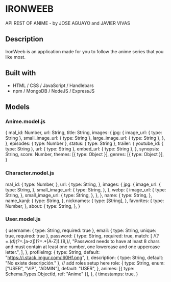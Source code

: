 # IRONWEEB
API REST OF ANIME - by JOSE AGUAYO and JAVIER VIVAS

## Description
IronWeeb is an application made for you to follow the anime series that you like most.

## Built with
- HTML / CSS / JavaScript / Handlebars
- npm / MongoDB / NodeJS / ExpressJS

## Models

### Anime.model.js
{ mal_id: Number,
  url: String,
  title: String,
  images: {
    jpg: {
      image_url: { type: String },
      small_image_url: { type: String },
      large_image_url: { type: String },
    },
  },
  episodes: { type: Number },
  status: { type: String },
  trailer: {
    youtube_id: { type: String },
    url: { type: String },
    embed_url: { type: String },
  },
  synopsis: String,
  score: Number,
  themes: [{ type: Object }],
  genres: [{ type: Object }],
}

### Character.model.js
mal_id: {
    type: Number,
  },
  url: {
    type: String,
  },
  images: {
    jpg: {
      image_url: {
        type: String,
      },
      small_image_url: {
        type: String,
      },
    },
    webp: {
      image_url: {
        type: String,
      },
      small_image_url: {
        type: String,
      },
    },
  },
  name: {
    type: String,
  },
  name_kanji: {
    type: String,
  },
  nicknames: {
    type: [String],
  },
  favorites: {
    type: Number,
  },
  about: {
    type: String,
  },
}

### User.model.js
{
    username: { type: String, required: true },
    email: { type: String, unique: true, required: true },
    password: {
      type: String,
      required: true,
      match: [
        /(?=.*\d)(?=.*[a-z])(?=.*[A-Z]).{8,}/,
        "Password needs to have at least 8 chars and must contain at least one number, one lowercase and one uppercase letter.",
      ],
    },
    profileImg: {
      type: String,
      default: "https://i.stack.imgur.com/l60Hf.png",
    },
    description: { type: String, default: "No existe descripción." },
    // add roles setup here
    role: {
      type: String,
      enum: ["USER", "VIP", "ADMIN"],
      default: "USER",
    },
    animes: [{ type: Schema.Types.ObjectId, ref: "Anime" }],
  },
  {
    timestamps: true,
  }
